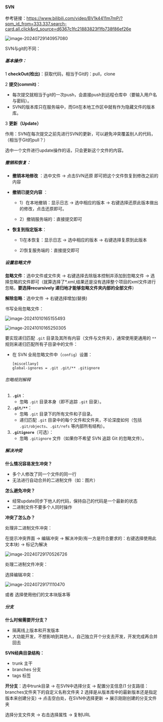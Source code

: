 #### SVN

参考链接：https://www.bilibili.com/video/BV1k4411m7mP/?spm_id_from=333.337.search-card.all.click&vd_source=d6367c1fc21883823f1fb738f86ef26e



![image-20240729140957080](E:\alwaysUse\notes\myNotes\版本控制\svn\svn.assets\image-20240729140957080.png)

SVN与git的不同：



##### 基本操作：

1 **checkOut(检出)**：获取代码，相当于Git的：pull，clone

2 **提交(commit)**：

- 每次提交就相当于git的一次push，会直接push到远程仓库中（要输入用户名与密码）。
- SVN的版本库只在服务端中，而Git在本地工作区中就有作为隐藏文件的版本库。

3 **更新（Update）**

作用：SVN在每次提交之前先进行SVN的更新，可以避免冲突覆盖别人的代码，（相当于Git的pull？）

选中一个文件进行update操作的话，只会更新这个文件的内容。



##### 撤销和恢复：

- **撤销本地修改**  ：选中文件 -> 点击SVN还原 即可把这个文件恢复到修改之前的内容

- **撤销已提交内容** ：

  - 1）在本地撤销：显示日志 -> 选中相应的版本 -> 右键选择还原此版本做出的修改，点击还原即可。

  - 2）撤销服务端的：直接提交即可

- **恢复到指定版本**：

  - 1)在本恢复：显示日志 -> 选中相应的版本 -> 右键选择复原到此版本

  - 2)恢复服务端的：直接提交即可

##### 设置忽略文件

**忽略文件**：选中文件或文件夹 -> 右键选择去除版本控制并添加到忽略文件 -> 选择忽略的文件即可（就算选择了*.xml,结果还是没有选择整个项目的xml文件进行忽略，**要选择recursively 递归地才能够忽略文件夹内部的全部文件**）

**解除忽略**：选中文件 -> 右键选择增加(替换)

书写全局忽略文件：

![image-20241010165155493](E:\alwaysUse\notes\myNotes\版本控制\svn\svn.assets\image-20241010165155493.png)

![image-20241010165250305](E:\alwaysUse\notes\myNotes\版本控制\svn\svn.assets\image-20241010165250305.png)



要实现递归匹配 `.git` 目录及其所有内容（文件与文件夹），通常使用更通用的 `**` 规则来递归匹配所有子目录中的文件：

- 在 SVN 全局忽略文件中（`config`）设置：

  ```
  [miscellany]
  global-ignores = .git .git/** .gitignore
  ```

###### 忽略规则解释

1. **`.git`**：
   - 忽略 `.git` 目录本身（即不追踪 `.git` 目录）。
2. **`.git/**`**：
   - 忽略 `.git` 目录下的所有文件和子目录。
   - 递归匹配 `.git` 目录中的每个文件和文件夹，不论深度如何（包括 `.git/objects`、`.git/refs` 等内部所有结构）。
3. **`.gitignore`**（可选）：
   - 忽略 `.gitignore` 文件（如果你不希望 SVN 追踪 Git 的忽略文件）。



##### 解决冲突

**什么情况容易发生冲突？**

- 多个人修改了同一个文件的同一行
- 无法进行自动合并的二进制文件（如：图片）

**怎么避免冲突？**

- 经常update同步下他人的代码，保持自己的代码是一个最新的状态
- 二进制文件不要多个人同时操作

**冲突了怎么办？**

处理非二进制文件冲突：

在提示冲突界面 -> 编辑冲突 -> 解决冲突(有一方是符合要求的：右键选择使用此文本块) -> 标记为解决

![image-20240729170526726](E:\alwaysUse\notes\myNotes\版本控制\svn\svn.assets\image-20240729170526726.png)



处理二进制文件冲突：

选择编辑冲突：

![image-20240729171110470](E:\alwaysUse\notes\myNotes\版本控制\svn\svn.assets\image-20240729171110470.png)

或者 选择使用他们的文本块版本等

##### 分支

**什么时候需要开分支？**

- 隔离线上版本和开发版本
- 大功能开发，不想影响到其他人，自己独立开个分支去开发，开发完成再合并回去

**SVN经典目录结构：**

- trunk 主干
- branches 分支
- tags 标签



**开分支**：选中trunk目录 -> 在SVN中选择分支 -> 配置分支信息(1 分支路径：branches文件夹下的自定义名称文件夹 2 选择是从版本库中的最新版本还是指定版本来创建分支) -> 点击空白处，在SVN中选择更新 -> 展示刚刚创建的分支文件夹

选择分支文件夹 -> 右击选择属性 -> 复制URL